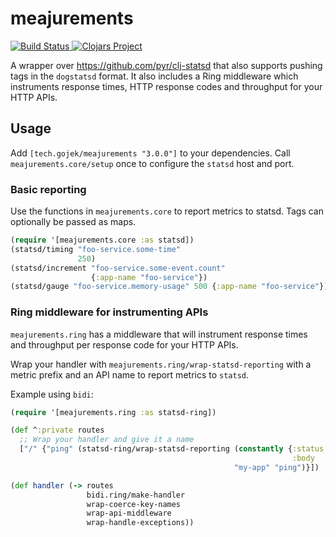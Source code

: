 # meajurements

<p>
  <a href="https://travis-ci.com/gojek/ziggurat">
    <img src="https://travis-ci.com/gojekfarm/meajurements.svg?branch=master" alt="Build Status" />
  </a>
  <a href='https://clojars.org/tech.gojek/ziggurat'>
    <img src='https://img.shields.io/clojars/v/tech.gojek/meajurements' alt='Clojars Project' />
  </a>
</p>

A wrapper over https://github.com/pyr/clj-statsd that also supports pushing tags in the `dogstatsd` format. It also includes a Ring middleware which instruments response times, HTTP response codes and throughput for your HTTP APIs.

## Usage
Add `[tech.gojek/meajurements "3.0.0"]` to your dependencies.
Call `meajurements.core/setup` once to configure the `statsd` host and port.

### Basic reporting
Use the functions in `meajurements.core` to report metrics to statsd. Tags can optionally be passed as maps.

```clojure
(require '[meajurements.core :as statsd])
(statsd/timing "foo-service.some-time"
               250)
(statsd/increment "foo-service.some-event.count"
                  {:app-name "foo-service"})
(statsd/gauge "foo-service.memory-usage" 500 {:app-name "foo-service"})
```

### Ring middleware for instrumenting APIs
`meajurements.ring` has a middleware that will instrument response times and throughput per response code for your HTTP APIs.

Wrap your handler with `meajurements.ring/wrap-statsd-reporting` with a metric prefix and an API name to report metrics to `statsd`.

Example using `bidi`:
```clojure
(require '[meajurements.ring :as statsd-ring])

(def ^:private routes
  ;; Wrap your handler and give it a name
  ["/" {"ping" (statsd-ring/wrap-statsd-reporting (constantly {:status 200
                                                               :body   "pong"})
                                                  "my-app" "ping")}])

(def handler (-> routes
                 bidi.ring/make-handler
                 wrap-coerce-key-names
                 wrap-api-middleware
                 wrap-handle-exceptions))
```
